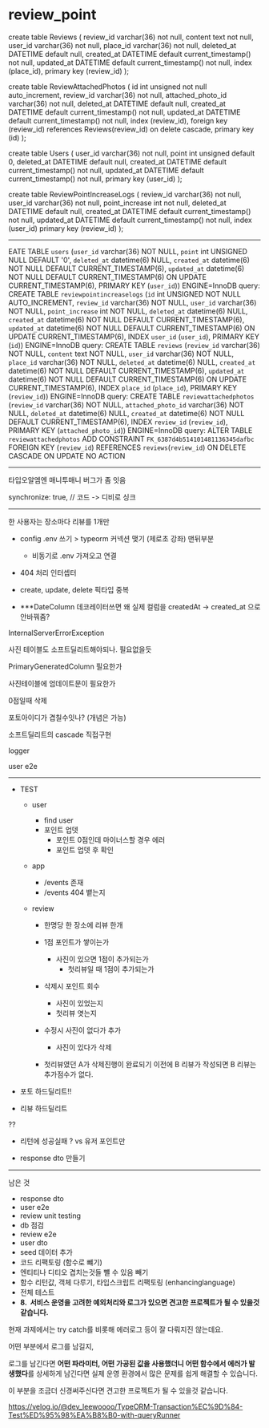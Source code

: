 # review_point

create table Reviews (
review_id varchar(36) not null,
content text not null,
user_id varchar(36) not null,
place_id varchar(36) not null,
deleted_at DATETIME default null,
created_at DATETIME default current_timestamp() not null,
updated_at DATETIME default current_timestamp() not null,
index (place_id),
primary key (review_id)
);

create table ReviewAttachedPhotos (
id int unsigned not null auto_increment,
review_id varchar(36) not null,
attached_photo_id varchar(36) not null,
deleted_at DATETIME default null,
created_at DATETIME default current_timestamp() not null,
updated_at DATETIME default current_timestamp() not null,
index (review_id),
foreign key (review_id) references Reviews(review_id) on delete cascade,
primary key (id)
);

create table Users (
user_id varchar(36) not null,
point int unsigned default 0,
deleted_at DATETIME default null,
created_at DATETIME default current_timestamp() not null,
updated_at DATETIME default current_timestamp() not null,
primary key (user_id)
);

create table ReviewPointIncreaseLogs (
review_id varchar(36) not null,
user_id varchar(36) not null,
point_increase int not null,
deleted_at DATETIME default null,
created_at DATETIME default current_timestamp() not null,
updated_at DATETIME default current_timestamp() not null,
index (user_id)
primary key (review_id)
);

---

EATE TABLE `users` (`user_id` varchar(36) NOT NULL, `point` int UNSIGNED NULL DEFAULT '0', `deleted_at` datetime(6) NULL, `created_at` datetime(6) NOT NULL DEFAULT CURRENT_TIMESTAMP(6), `updated_at` datetime(6) NOT NULL DEFAULT CURRENT_TIMESTAMP(6) ON UPDATE CURRENT_TIMESTAMP(6), PRIMARY KEY (`user_id`)) ENGINE=InnoDB
query: CREATE TABLE `reviewpointincreaselogs` (`id` int UNSIGNED NOT NULL AUTO_INCREMENT, `review_id` varchar(36) NOT NULL, `user_id` varchar(36) NOT NULL, `point_increase` int NOT NULL, `deleted_at` datetime(6) NULL, `created_at` datetime(6) NOT NULL DEFAULT CURRENT_TIMESTAMP(6), `updated_at` datetime(6) NOT NULL DEFAULT CURRENT_TIMESTAMP(6) ON UPDATE CURRENT_TIMESTAMP(6), INDEX `user_id` (`user_id`), PRIMARY KEY (`id`)) ENGINE=InnoDB
query: CREATE TABLE `reviews` (`review_id` varchar(36) NOT NULL, `content` text NOT NULL, `user_id` varchar(36) NOT NULL, `place_id` varchar(36) NOT NULL, `deleted_at` datetime(6) NULL, `created_at` datetime(6) NOT NULL DEFAULT CURRENT_TIMESTAMP(6), `updated_at` datetime(6) NOT NULL DEFAULT CURRENT_TIMESTAMP(6) ON UPDATE CURRENT_TIMESTAMP(6), INDEX `place_id` (`place_id`), PRIMARY KEY (`review_id`)) ENGINE=InnoDB
query: CREATE TABLE `reviewattachedphotos` (`review_id` varchar(36) NOT NULL, `attached_photo_id` varchar(36) NOT NULL, `deleted_at` datetime(6) NULL, `created_at` datetime(6) NOT NULL DEFAULT CURRENT_TIMESTAMP(6), INDEX `review_id` (`review_id`), PRIMARY KEY (`attached_photo_id`)) ENGINE=InnoDB
query: ALTER TABLE `reviewattachedphotos` ADD CONSTRAINT `FK_6387d4b514101481136345dafbc` FOREIGN KEY (`review_id`) REFERENCES `reviews`(`review_id`) ON DELETE CASCADE ON UPDATE NO ACTION

---

타입오알엠엔 매니투매니 버그가 좀 잇음

synchronize: true, // 코드 -> 디비로 싱크

---

한 사용자는 장소마다 리뷰를 1개만

- config .env 쓰기 > typeorm 커넥션 맺기 (제로초 강좌) 맨뒤부분

  - 비동기로 .env 가져오고 연결

- 404 처리 인터셉터

- create, update, delete 픽타입 중복

- \*\*\*DateColumn 데코레이터쓰면 왜 실제 컬럼을 createdAt -> created_at 으로 안바꿔줌?

InternalServerErrorException

사진 테이블도 소프트딜리트해야되나.
필요없을듯

PrimaryGeneratedColumn 필요한가

사진테이블에 엄데이트문이 필요한가

0점일때 삭제

포토아이디가 겹칠수잇나? (개념은 가능)

소프트딜리트의 cascade 직접구현

logger

user e2e

---

- TEST

  - user

    - find user
    - 포인트 업뎃
      - 포인트 0점인데 마이너스할 경우 에러
      - 포인트 업뎃 후 확인

  - app

    - /events 존재
    - /events 404 뱉는지

  - review

    - 한명당 한 장소에 리뷰 한개
    - 1점 포인트가 쌓이는가

      - 사진이 있으면 1점이 추가되는가
        - 첫리뷰일 때 1점이 추가되는가

    - 삭제시 포인트 회수

      - 사진이 있었는지
      - 첫리뷰 엿는지

    - 수정시 사진이 없다가 추가

      - 사진이 있다가 삭제

    - 첫리뷰였던 A가 삭제진행이 완료되기 이전에 B 리뷰가 작성되면 B 리뷰는 추가점수가 없다.

- 포토 하드딜리트!!
- 리뷰 하드딜리트

??

- 리턴에 성공실패 ? vs 유저 포인트만

- response dto 만들기

---

남은 것

- response dto
- user e2e
- review unit testing
- db 점검
- review e2e
- user dto
- seed 데이터 추가
- 코드 리팩토링 (함수로 뺴기)
- 엔티티나 디티오 겹치는것들 뺼 수 있음 빼기
- 함수 리턴값, 객체 다루기, 타입스크립트 리팩토링 (enhancinglanguage)
- 전체 테스트
- **8.  서비스 운영을 고려한 예외처리와 로그가 있으면 견고한 프로젝트가 될 수 있을것 같습니다.**

현재 과제에서는 try catch를 비롯해 에러로그 등이 잘 다뤄지진 않는데요.

어떤 부분에서 로그를 남길지,

로그를 남긴다면 **어떤 파라미터, 어떤 가공된 값을 사용했더니 어떤 함수에서 에러가 발생했다**를 상세하게 남긴다면 실제 운영 환경에서 많은 문제를 쉽게 해결할 수 있습니다.

이 부분을 조금더 신경써주신다면 견고한 프로젝트가 될 수 있을것 같습니다.

https://velog.io/@dev_leewoooo/TypeORM-Transaction%EC%9D%84-Test%ED%95%98%EA%B8%B0-with-queryRunner
